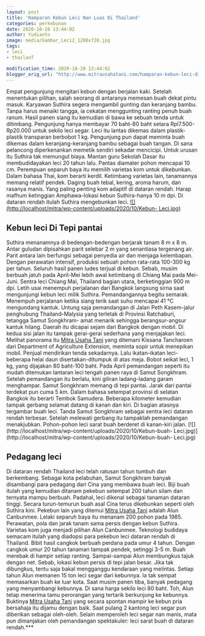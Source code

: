 ```yaml
---
layout: post
title: 'Hamparan Kebun Leci Nan Luas Di Thailand'
categories: perkebunan
date: 2020-10-28 13:44:02
author: Yudianto
image: media/Gambar_Leci2_1280x720.jpg
tags:
- leci
- thailanf

modification_time: 2020-10-28 13:44:02
blogger_orig_url: "http://www.mitrausahatani.com/hamparan-kebun-leci-di-thailand.html"
---
```


Empat pengunjung mengitari kebun dengan berjalan kaki. Setelah menentukan
pilihan, salah seorang di antaranya memesan buah dekat pintu masuk. Karyawan
Suthira segera mengambil gunting dan keranjang bambu. Tanpa harus menaiki
tangga, ia cekatan menggunting ranting penuh buah ranum. Hasil panen siang itu
kemudian di bawa ke sebuah tenda untuk ditimbang. Pengunjung hanya membayar 70
baht-80 baht setara Rpl7.500-Rp20.000 untuk sekilo leci segar. Leci itu lantas
dikemas dalam plastik-plastik transparan berbobot 1 kg. Pengunjung pun dapat
meminta buah dikemas dalam keranjang-keranjang bambu sebagai buah tangan. Di
sana pelancong diperkenankan memetik sendiri sekadar mencicipi. Untuk urusan
itu Suthira tak memungut biaya. Mantan guru Sekolah Dasar itu membudidayakan
leci 20 tahun lalu. Pantas diamater pohon mencapai 10 cm. Perempuan separuh
baya itu memilih varietas kom untuk dikebunkan. Dalam bahasa Thai, kom berarti
kerdil. Ketimbang varietas lain, tanamannya memang relatif pendek. Daging buah
tebal, kering, aroma harum, dan rasanya manis. Yang paling penting kom adaptif
di dataran rendah. Harap mafhum ketinggian Amphawa-lokasi kebun Suthira-hanya
10 m dpi. Di dataran rendah itulah Suthira mengebunkan leci.
[![](http://localhost/mitra/wp-content/uploads/2020/10/Kebun-
Leci.jpg)](http://localhost/mitra/wp-content/uploads/2020/10/Kebun-Leci.jpg)

## Kebun leci Di Tepi pantai

Suthira menanamnya di bedengan-bedengan berjarak tanam 8 m x 8 m. Antar
guludan dipisahkan parit selebar 2 m yang senantiasa tergenang air. Parit
antara lain berfungsi sebagai penyedia air dan menjaga kelembapan. Dengan
perawatan intensif, produksi sebuah pohon rata-rata 100-300 kg per tahun.
Seluruh hasil panen ludes terjual di kebun. Sebab, musim berbuah jatuh pada
April-Mei lebih awal ketimbang di Chiang Mai pada Mei-Juni. Sentra leci Chiang
Mai, Thailand bagian utara, berketinggian 900 m dpi. Letih usai menempuh
perjalanan dari Bangkok langsung sirna saat mengunjungi kebun leci milik
Suthira. Pemandangannya begitu semarak. Menempuh perjalanan ketika siang terik
saat suhu mencapai 41 °C mengundang kantuk. Untung saja pemandangan di Jalan
Peth Kasem-jalur penghubung Thailand-Malysia yang terletak di Provinsi
Ratchaburi, tetangga Samut Songkhram- amat menarik sehingga berangsur-angsur
kantuk hilang. Daerah itu dicapai sejam dari Bangkok dengan mobil. Di kedua
sisi jalan itu tampak gerai-gerai sederhana yang menjajakan leci. Melihat
panorama itu [Mitra Usaha Tani](https://www.mitrausahatani.com) yang ditemani Kissana
Tancharoen dari Department of Agriculture Extension, meminta sopir untuk
menepikan mobil. Penjual mendirikan tenda sekadarnya. Lalu ikatan-ikatan leci-
beberapa helai daun disertakan-ditumpuk di atas meja. Bobot seikat leci, 1 kg,
yang dijajakan 80 baht-100 baht. Pada April pemandangan seperti itu mudah
ditemukan lantaran leci tengah panen raya di Samut Songkhram. Setelah
pemandangan itu berlalu, kini giliran ladang-ladang garam menghampar. Samut
Songkhram memang di tepi pantai. Jarak dari pantai terdekat pun cuma 5 km.
Dalam bahasa setempat provinsi di selatan Bangkok itu berarti Tembok Samudera.
Beberapa kilometer kemudian tampak gerbang selamat datang di kanan dan kiri.
Di bagian atasnya tergambar buah leci. Tanda Samut Songkhram sebagai sentra
leci dataran rendah terbesar. Setelah melewati gerbang itu tampaklah
pemandangan menakjubkan. Pohon-pohon leci sarat buah berderet di kanan-kiri
jalan. [![](http://localhost/mitra/wp-content/uploads/2020/10/Kebun-buah-
Leci.jpg)](http://localhost/mitra/wp-content/uploads/2020/10/Kebun-buah-
Leci.jpg)

## Pedagang leci

Di dataran rendah Thailand leci telah ratusan tahun tumbuh dan berkembang.
Sebagai kota pelabuhan, Samut Songkhram banyak disambangi para pedagang dari
Cina yang membawa buah leci. Biji buah itulah yang kemudian ditanam pekebun
setempat 200 tahun silam dan ternyata mampu berbuah. Padahal, leci dikenal
sebagai tanaman dataran tinggi. Secara turun-temurun buah asal Cina terus
dikebunkan seperti oleh Suthira kini. Pekebun lain yang ditemui [Mitra Usaha
Tani](https://www.mitrausahatani.com) adalah Alun Canbunmee. Lelaki separuh baya itu
menanam 200 pohon pada 1985. Perawatan, pola dan jarak tanam sama persis
dengan kebun Suthira. Varietas kom juga menjadi pilihan Alun Canbunmee.
Teknologi budidaya semacam itulah yang diadopsi para pekebun leci dataran
rendah di Thailand. Bibit hasil cangkok berbuah perdana pada umur 4 tahun.
Dengan cangkok umur 20 tahun tanaman tampak pendek, setinggi 3-5 m. Buah
merebak di hampir setiap ranting. Sampai-sampai Alun membungkus tajuk dengan
net. Sebab, lokasi kebun persis di tepi jalan besar. Jika tak dibungkus, tentu
saja bakal mengganggu kendaraan yang melintas. Setiap tahun Alun memanen 15
ton leci segar dari kebunnya. Ia tak sempat memasarkan buah ke luar kota. Saat
musim panen tiba, banyak pedagang yang menyambangi kebunnya. Di sana harga
sekilo leci 80 baht. Toh, Alun tetap menerima tamu perorangan yang tertarik
berkunjung ke kebunnya. Buktinya [Mitra Usaha Tani](https://www.mitrausahatani.com)
yang secara spontan mampir ke kebun pria bersahaja itu dijamu dengan baik.
Saat pulang 2 kantong leci segar pun diberikan sebagai oleh-oleh. Selain
memperoleh leci segar nan manis, mata pun dimanjakan oleh pemandangan
spektakuler: leci sarat buah di dataran rendah.***


